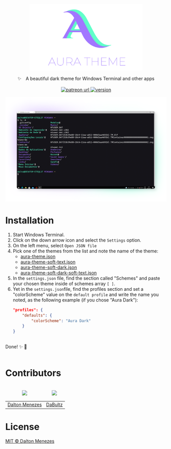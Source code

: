 <p align="center">
  <img src="https://github.com/daltonmenezes/assets/blob/master/images/aura-theme/new-heading.png?raw=true" alt="Aura Theme" width="70%" />
</p>

<p align="center">
✨ A beautiful dark theme for Windows Terminal and other apps
  <br><br>

  <!-- Patreon -->
  <a href="https://www.patreon.com/daltonmenezes">
    <img alt="patreon url" src="https://img.shields.io/badge/support%20on-patreon-1C1E26?style=for-the-badge&labelColor=1C1E26&color=61ffca">
  </a>

  <!-- version -->
  <a href="#">
    <img alt="version" src="https://img.shields.io/badge/version%20-v1.0.0-1C1E26?style=for-the-badge&labelColor=1C1E26&color=61ffca">
  </a>
</p>

<p align="center">
  <img alt="preview" src="https://github.com/daltonmenezes/assets/blob/master/images/aura-theme/aura-windows-terminal-preview.png?raw=true" />
</p>


# Installation
1. Start Windows Terminal.
2. Click on the down arrow icon and select the `Settings` option.
3. On the left menu, select `Open JSON file`
4. Pick one of the themes from the list and note the name of the theme:
   - [aura-theme.json](aura-theme.json)
   - [aura-theme-soft-text.json](aura-theme-soft-text.json)
   - [aura-theme-soft-dark.json](aura-theme-soft-dark.json)
   - [aura-theme-soft-dark-soft-text.json](aura-theme-soft-dark-soft-text.json)
5. In the `settings.json` file, find the section called "Schemes" and paste your chosen theme inside of schemes array `[ ]`.
6. Yet in the `settings.json`file, find the profiles section and set a "colorScheme" value on the `default profile` and write the name you noted, as the following example (if you chose "Aura Dark"):
     ```json
     "profiles": {
         "defaults": {
             "colorScheme": "Aura Dark"
         }
     }
     ```


<br/>
Done! ✨ 🎉
<br/>
<br/>

# Contributors
<table>
  <thead>
    <tr>
      <td valign="bottom"><p align="center">
  <a href="https://github.com/daltonmenezes">
    <img src="https://github.com/daltonmenezes.png?size=100" align="center" />
  </a>
</p></td>
      <td valign="bottom"><p align="center">
        <a href="https://github.com/DaBultz">
          <img src="https://github.com/DaBultz.png?size=100" align="center" />
        </a>
      </p></td>
    </tr>
  </thead>

  <tbody>
    <tr>
      <td><a href="https://github.com/daltonmenezes">Dalton Menezes</a></td>
      <td><a href="https://github.com/DaBultz">DaBultz</a></td>
    </tr>
  </tbody>
</table>

# License
[MIT © Dalton Menezes](../../LICENSE)
